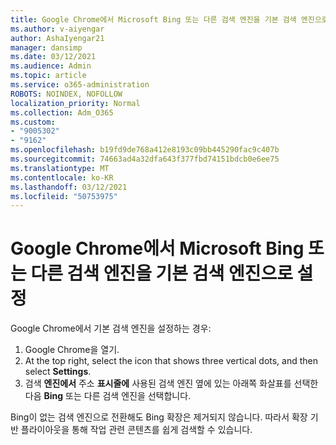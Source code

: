 ```yaml
---
title: Google Chrome에서 Microsoft Bing 또는 다른 검색 엔진을 기본 검색 엔진으로 설정
ms.author: v-aiyengar
author: AshaIyengar21
manager: dansimp
ms.date: 03/12/2021
ms.audience: Admin
ms.topic: article
ms.service: o365-administration
ROBOTS: NOINDEX, NOFOLLOW
localization_priority: Normal
ms.collection: Adm_O365
ms.custom:
- "9005302"
- "9162"
ms.openlocfilehash: b19fd9de768a412e8193c09bb445290fac9c407b
ms.sourcegitcommit: 74663ad4a32dfa643f377fbd74151bdcb0e6ee75
ms.translationtype: MT
ms.contentlocale: ko-KR
ms.lasthandoff: 03/12/2021
ms.locfileid: "50753975"
---
```

# <a name="set-microsoft-bing-or-another-search-engine-as-the-default-search-engine-in-google-chrome"></a>Google Chrome에서 Microsoft Bing 또는 다른 검색 엔진을 기본 검색 엔진으로 설정

Google Chrome에서 기본 검색 엔진을 설정하는 경우:

1. Google Chrome을 열기.
1. At the top right, select the icon that shows three vertical dots, and then select **Settings**.
1. 검색 **엔진에서** 주소 **표시줄에** 사용된 검색 엔진 옆에 있는 아래쪽 화살표를 선택한 다음 **Bing** 또는 다른 검색 엔진을 선택합니다.

Bing이 없는 검색 엔진으로 전환해도 Bing 확장은 제거되지 않습니다. 따라서 확장 기반 플라이아웃을 통해 작업 관련 콘텐츠를 쉽게 검색할 수 있습니다.
